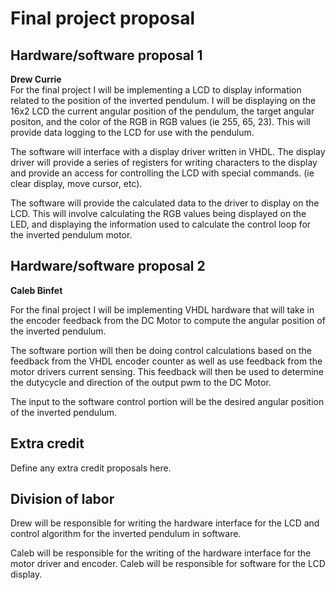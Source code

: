 # Final project proposal


## Hardware/software proposal 1
<b> Drew Currie </b><br>
For the final project I will be implementing a LCD to display information related to the position of the inverted pendulum. I will be displaying on the 16x2 LCD the current angular position of the pendulum, the target angular positon, and the color of the RGB in RGB values (ie 255, 65, 23). This will provide data logging to the LCD for use with the pendulum. 

The software will interface with a display driver written in VHDL. The display driver will provide a series of registers for writing characters to the display and provide an access for controlling the LCD with special commands. (ie clear display, move cursor, etc).

The software will provide the calculated data to the driver to display on the LCD. This will involve calculating the RGB values being displayed on the LED, and displaying the information used to calculate the control loop for the inverted pendulum motor. 


## Hardware/software proposal 2
<b> Caleb Binfet </b><br>

For the final project I will be implementing VHDL hardware that will take in the encoder feedback from the DC Motor to compute the angular position of the inverted pendulum. 

The software portion will then be doing control calculations based on the feedback from the VHDL encoder counter as well as use feedback from the motor drivers current sensing. This feedback will then be used to determine the dutycycle and direction of the output pwm to the DC Motor. 

The input to the software control portion will be the desired angular position of the inverted pendulum. 

## Extra credit
Define any extra credit proposals here.

## Division of labor

Drew will be responsible for writing the hardware interface for the LCD and control algorithm for the inverted pendulum in software. 

Caleb will be responsible for the writing of the hardware interface for the motor driver and encoder. Caleb will be responsible for software for the LCD display.
